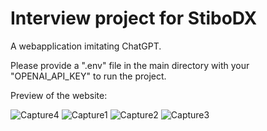 # Interview project for StiboDX

A webapplication imitating ChatGPT.

Please provide a ".env" file in the main directory with your "OPENAI_API_KEY" to run the project.

Preview of the website:

![Capture4](https://github.com/whyrutaken/stiboProject/assets/49141949/a9b5294d-7032-4564-89f7-6a92f0c8a3fd)
![Capture1](https://github.com/whyrutaken/stiboProject/assets/49141949/cefd2032-7492-43eb-92b3-3341f59495e4)
![Capture2](https://github.com/whyrutaken/stiboProject/assets/49141949/cdfe48cd-2c51-4025-ac6a-9860539fa7a9)
![Capture3](https://github.com/whyrutaken/stiboProject/assets/49141949/8b7c3833-5fbb-4ff0-a7ba-48c773da20f8)
